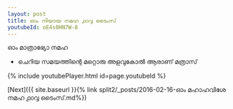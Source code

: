 ```yaml
---
layout: post
title: ഓം നിയായ നമഹ ൧൦൮ ടൈംസ്
youtubeId: oE4s0HN7W-8
---
```

 
 
 ഓം മാത്രാഭ്യോ നമഹ 
 
 -  ചെറിയ സമയത്തിന്റെ മറ്റൊരു അളവുകോൽ ആരാണ് മത്രാസ് 
 
  
 
  
 
 
 
 
 
 


{% include youtubePlayer.html id=page.youtubeId %}
 
[Next]({{ site.baseurl }}{% link  split2/_posts/2016-02-16-ഓം മഹാഹവിശേ നമഹ ൧൦൮ ടൈംസ്.md%})
 
